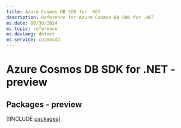 ```yaml
---
title: Azure Cosmos DB SDK for .NET
description: Reference for Azure Cosmos DB SDK for .NET
ms.date: 08/30/2024
ms.topic: reference
ms.devlang: dotnet
ms.service: cosmosdb
---
```

# Azure Cosmos DB SDK for .NET - preview
## Packages - preview
[!INCLUDE [packages](cosmos-db-index.md)]